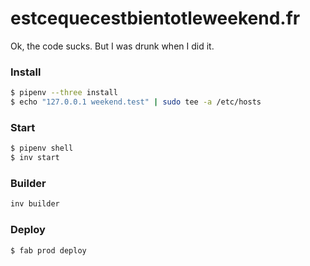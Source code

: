 estcequecestbientotleweekend.fr
==============

Ok, the code sucks. But I was drunk when I did it.

### Install
```bash
$ pipenv --three install
$ echo "127.0.0.1 weekend.test" | sudo tee -a /etc/hosts
```

### Start
```bash
$ pipenv shell
$ inv start
```

### Builder
```bash
inv builder
```

### Deploy
```
$ fab prod deploy
```

